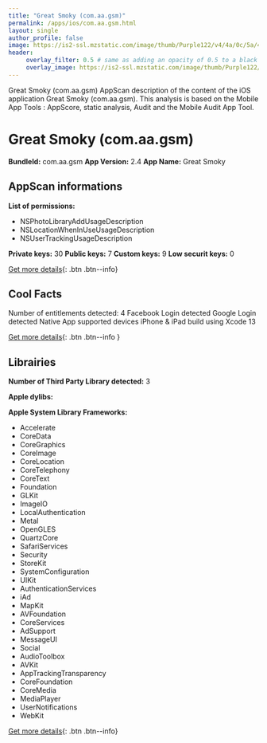 ```yaml
---
title: "Great Smoky (com.aa.gsm)"
permalink: /apps/ios/com.aa.gsm.html
layout: single
author_profile: false
image: https://is2-ssl.mzstatic.com/image/thumb/Purple122/v4/4a/0c/5a/4a0c5a68-4ccc-80d7-9e35-830b47752f3d/AppIcon-Greatsmoky-1x_U007emarketing-0-7-0-85-220.png/512x512bb.jpg
header: 
     overlay_filter: 0.5 # same as adding an opacity of 0.5 to a black background
     overlay_image: https://is2-ssl.mzstatic.com/image/thumb/Purple122/v4/4a/0c/5a/4a0c5a68-4ccc-80d7-9e35-830b47752f3d/AppIcon-Greatsmoky-1x_U007emarketing-0-7-0-85-220.png/512x512bb.jpg
---
```

Great Smoky (com.aa.gsm) AppScan description of the content of the iOS application Great Smoky (com.aa.gsm). This analysis is based on the Mobile App Tools : AppScore, static analysis, Audit and the Mobile Audit App Tool.

# Great Smoky (com.aa.gsm)

**BundleId:** com.aa.gsm
**App Version:** 2.4
**App Name:** Great Smoky


## AppScan informations 

**List of permissions:** 
- NSPhotoLibraryAddUsageDescription
- NSLocationWhenInUseUsageDescription
- NSUserTrackingUsageDescription
  
  
**Private keys:** 30
**Public keys:** 7
**Custom keys:** 9
**Low securit keys:** 0
  
[Get more details](/pricing.html){: .btn .btn--info}

## Cool Facts

Number of entitlements detected: 4
Facebook Login detected
Google Login detected
Native App
supported devices iPhone & iPad
build using Xcode 13
  
[Get more details](/pricing.html){: .btn .btn--info }

## Librairies 
**Number of Third Party Library detected:** 3


**Apple dylibs:**


**Apple System Library Frameworks:**
- Accelerate
- CoreData
- CoreGraphics
- CoreImage
- CoreLocation
- CoreTelephony
- CoreText
- Foundation
- GLKit
- ImageIO
- LocalAuthentication
- Metal
- OpenGLES
- QuartzCore
- SafariServices
- Security
- StoreKit
- SystemConfiguration
- UIKit
- AuthenticationServices
- iAd
- MapKit
- AVFoundation
- CoreServices
- AdSupport
- MessageUI
- Social
- AudioToolbox
- AVKit
- AppTrackingTransparency
- CoreFoundation
- CoreMedia
- MediaPlayer
- UserNotifications
- WebKit


  
[Get more details](/pricing.html){: .btn .btn--info}


